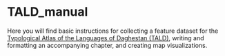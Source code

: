 # TALD_manual

Here you will find basic instructions for collecting a feature dataset for the [Typological Atlas of the Languages of Daghestan (TALD)](http://lingconlab.ru/dagatlas), writing and formatting an accompanying chapter, and creating map visualizations.
